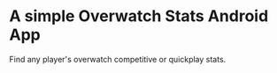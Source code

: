 # A simple Overwatch Stats Android App

Find any player's overwatch competitive or quickplay stats.

